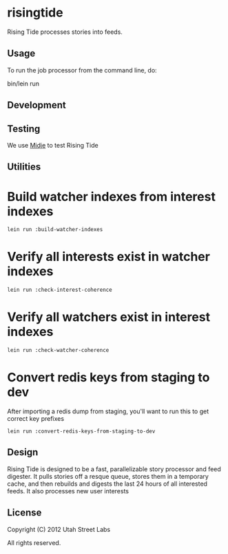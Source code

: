 # risingtide

Rising Tide processes stories into feeds.

## Usage

To run the job processor from the command line, do:

bin/lein run

## Development

## Testing

We use [Midje](https://github.com/marick/Midje) to test Rising Tide

## Utilities

# Build watcher indexes from interest indexes

    lein run :build-watcher-indexes

# Verify all interests exist in watcher indexes

    lein run :check-interest-coherence

# Verify all watchers exist in interest indexes

    lein run :check-watcher-coherence

# Convert redis keys from staging to dev

After importing a redis dump from staging, you'll want to run this to
get correct key prefixes

    lein run :convert-redis-keys-from-staging-to-dev

## Design

Rising Tide is designed to be a fast, parallelizable story processor
and feed digester. It pulls stories off a resque queue, stores them in
a temporary cache, and then rebuilds and digests the last 24 hours of
all interested feeds. It also processes new user interests

## License

Copyright (C) 2012 Utah Street Labs

All rights reserved.
